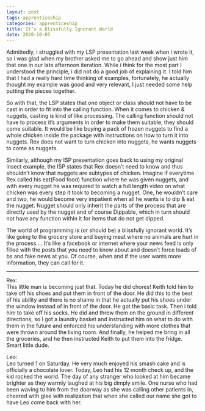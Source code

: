 ```yaml
---
layout: post 
tags: apprenticeship
categories: apprenticeship
title: It’s a Blissfully Ignorant World
date: 2020-10-05
---
```


Admittedly, i struggled with my LSP presentation last week when i wrote it, so i was glad when my brother asked me to go ahead and show just him that one in our late afternoon iteration.  While i think for the most part I understood the principle, i did not do a good job of explaining it.  I told him that I had a really hard time thinking of examples, fortunately, he actually thought my example was good and very relevant, I just needed some help putting the pieces together.  

So with that, the LSP states that one object or class should not have to be cast in order to fit into the calling function.  When it comes to chicken & nuggets, casting is kind of like processing.  The calling function should not have to process it’s arguments in order to make them suitable, they should come suitable.  It would be like buying a pack of frozen nuggets to find a whole chicken inside the package with instructions on how to turn it into nuggets.  Rex does not want to turn chicken into nuggets, he wants nuggets to come as nuggets.  

Similarly, although my ISP presentation goes back to using my original insect example, the ISP states that Rex doesn’t need to know and thus shouldn’t know that nuggets are subtypes of chicken.  Imagine if everytime Rex called his eat(Food food) function where he was given nuggets, and with every nugget he was required to watch a full length video on what chicken was every step it took to becoming a nugget.  One, he wouldn’t care and two, he would become very impatient when all he wants is to dip & eat the nugget.  Nugget should only inherit the parts of the process that are directly used by the nugget and of course Dippable, which in turn should not have any function within it for items that do not get dipped.  

The world of programming is (or should be) a blissfully ignorant world.  It’s like going to the grocery store and buying meat where no animals are hurt in the process….  It’s like a facebook or internet where your news feed is only filled with the posts that you need to know about and doesn’t force loads of bs and fake news at you.  Of course, when and if the user wants more information, they can call for it.  

***
Rex:  
This little man is becoming just that.  Today he did chores!  Keith told him to take off his shoes and put them in front of the door.  He did this to the best of his ability and there is no shame in that he actually put his shoes under the window instead of in front of the door.  He got the basic task.  Then i told him to take off his socks.  He did and threw them on the ground in different directions, so I got a laundry basket and instructed him on what to do with them in the future and enforced his understanding with more clothes that were thrown around the living room.  And finally, he helped me bring in all the groceries, and he then instructed Keith to put them into the fridge.  Smart little dude.  

Leo:  
Leo turned 1 on Saturday.  He very much enjoyed his smash cake and is officially a chocolate lover.  Today, Leo had his 12 month check up, and the kid rocked the world.  The day of any stranger who looked at him became brighter as they warmly laughed at his big dimply smile.  One nurse who had been waving to him from the doorway as she was calling other patients in, cheered with glee with realization that when she called our name she got to have Leo come back with her.  